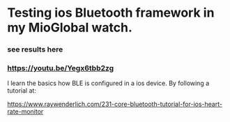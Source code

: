 #  Testing  ios Bluetooth framework  in my MioGlobal watch.

### see results here
### https://youtu.be/Yegx6tbb2zg


I learn the basics how BLE is configured in a ios device.
By following a tutorial at:

https://www.raywenderlich.com/231-core-bluetooth-tutorial-for-ios-heart-rate-monitor



